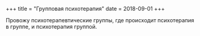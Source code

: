 +++
title = "Групповая психотерапия"
date = 2018-09-01
+++

Провожу психотерапевтические группы, где происходит психотерапия в группе, и психотерапия группой.
<!--more-->